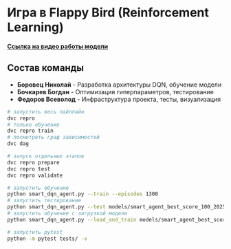 # Игра в Flappy Bird (Reinforcement Learning)

**[Ссылка на видео работы модели](https://disk.yandex.ru/d/y9OxwWfqw0BhrQ)**

## Состав команды

- **Боровец Николай** - Разработка архитектуры DQN, обучение модели
- **Бочкарев Богдан** - Оптимизация гиперпараметров, тестирование
- **Федоров Всеволод** - Инфраструктура проекта, тесты, визуализация

```bash
# запустить весь пайплайн
dvc repro
# только обучение
dvc repro train
# посмотреть граф зависимостей
dvc dag

# запуск отдельных этапов
dvc repro prepare
dvc repro test
dvc repro validate
```

```bash
# запустить обучение
python smart_dqn_agent.py --train --episodes 1300
# запустить тестирование
python smart_dqn_agent.py --test models/smart_agent_best_score_100_20250606_120000.pt
# запустить обучение с загрузкой модели
python smart_dqn_agent.py --load_and_train models/smart_agent_best_score_100_20250606_120000.pt --episodes 1300
```

```bash
# запустить pytest
python -m pytest tests/ -v
```
